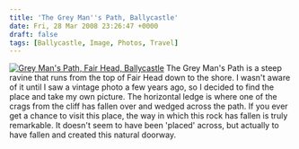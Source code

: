 ```yaml
---
title: 'The Grey Man''s Path, Ballycastle'
date: Fri, 28 Mar 2008 23:26:47 +0000
draft: false
tags: [Ballycastle, Image, Photos, Travel]
---
```


[![Grey Man's Path, Fair Head, Ballycastle](http://gerard.interwebworld.co.uk/files/2008/03/grey-mans-path.jpg)](http://gerard.interwebworld.co.uk/files/2008/03/grey-mans-path.jpg) The Grey Man's Path is a steep ravine that runs from the top of Fair Head down to the shore. I wasn't aware of it until I saw a vintage photo a few years ago, so I decided to find the place and take my own picture. The horizontal ledge is where one of the crags from the cliff has fallen over and wedged across the path. If you ever get a chance to visit this place, the way in which this rock has fallen is truly remarkable. It doesn't seem to have been 'placed' across, but actually to have fallen and created this natural doorway.